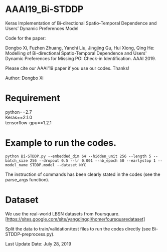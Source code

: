 # AAAI19_Bi-STDDP
Keras Implementation of Bi-directional Spatio-Temporal Dependence and Users’ Dynamic Preferences Model

Code for the paper:

Dongbo Xi, Fuzhen Zhuang, Yanchi Liu, Jingjing Gu, Hui Xiong, Qing He: Modelling of Bi-directional Spatio-Temporal Dependence and Users' Dynamic Preferences for Missing POI Check-in Identification. AAAI 2019. 

Please cite our AAAI'19 paper if you use our codes. Thanks!

Author: Dongbo Xi

# Requirement
python==2.7  
Keras==2.1.0  
tensorflow-gpu==1.2.1  

# Example to run the codes.
```
python Bi-STDDP.py --embedded_dim 64 --hidden_unit 256 --length 5 --batch_size 256 --dropout 0.5 --lr 0.001 --nb_epoch 50 --earlystop 1 --model_name STDDP.model --dataset NYC 
```

The instruction of commands has been clearly stated in the codes (see the parse_args function).

# Dataset
We use the real-world LBSN datasets from Foursquare. [https://sites.google.com/site/yangdingqi/home/foursquaredataset]

Split the data to train/validation/test files to run the codes directly (see Bi-STDDP-preprocess.py).

Last Update Date: July 28, 2019
